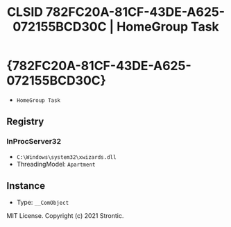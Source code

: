 ﻿---
title: "CLSID 782FC20A-81CF-43DE-A625-072155BCD30C | HomeGroup Task"
excerpt: What is COM-Object CLSID 782FC20A-81CF-43DE-A625-072155BCD30C?
---

# {782FC20A-81CF-43DE-A625-072155BCD30C}

* `HomeGroup Task`

## Registry


### InProcServer32

* `C:\Windows\system32\xwizards.dll`
* ThreadingModel: `Apartment`

## Instance

* Type: `__ComObject`

MIT License. Copyright (c) 2021 Strontic.


